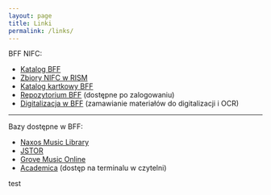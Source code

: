 ```yaml
---
layout: page
title: Linki
permalink: /links/
---
```


BFF NIFC:

- <a target="new" href="http://biblioteka.nifc.pl/">Katalog BFF</a>
- <a target="new" href="https://opac.rism.info/metaopac/search?View=rism&l=en&q=pl-wbfc">Zbiory NIFC w RISM</a>
- <a target="new" href="http://148.81.200.238/katalog/alfabet.html">Katalog kartkowy BFF</a>
- <a target="new" href="http://148.81.200.238/">Repozytorium BFF</a> (dostępne po zalogowaniu)
- <a target="new" href="https://goo.gl/forms/34HtBsd7YXf6Pb3F3">Digitalizacja w BFF</a> (zamawianie materiałów do digitalizacji i OCR)

---

Bazy dostępne w BFF:

- <a target="new" href="http://nifc.naxosmusiclibrary.com">Naxos Music Library</a>
- <a target="new" href="http://jstor.com">JSTOR</a>
- <a target="new" href="http://www.oxfordmusiconline.com/grovemusic/">Grove Music Online</a>
- <a target="new" href="https://academica.edu.pl/">Academica</a> (dostęp na terminalu w czytelni)

test
